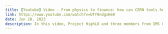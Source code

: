 ```yaml
---
title: [Youtube] Video - From physics to finance: how can CERN tools help to uncover market manipulation?
link: https://www.youtube.com/watch?v=UTY9ndgsHe0
date: Jun 28, 2023
description: In this video, Project HighLO and three members from IMS Group explain how particle physics can help uncover market manipulation.
---
```

